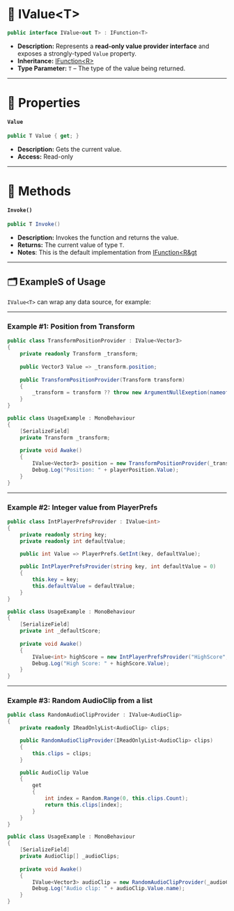 # 🧩 IValue&lt;T&gt;

```csharp
public interface IValue<out T> : IFunction<T>
```
- **Description:** Represents a **read-only value provider interface** and exposes a strongly-typed `Value` property.
- **Inheritance:** [IFunction&lt;R&gt;](../Functions/IFunction.md) 
- **Type Parameter:** `T` – The type of the value being returned.

---

# 🔑 Properties

#### `Value`

```csharp
public T Value { get; }
```

- **Description:** Gets the current value.
- **Access:** Read-only

---

# 🏹 Methods

#### `Invoke()`

```csharp
public T Invoke()
```

- **Description:** Invokes the function and returns the value.
- **Returns:** The current value of type `T`.
- **Notes**: This is the default implementation from [IFunction&lt;R&gt](../Functions/IFunction.md)

---

## 🗂 ExampleS of Usage

`IValue<T>` can wrap any data source, for example:

---

### Example #1: Position from Transform

```csharp
public class TransformPositionProvider : IValue<Vector3>
{
    private readonly Transform _transform;
    
    public Vector3 Value => _transform.position;
    
    public TransformPositionProvider(Transform transform) 
    {
        _transform = transform ?? throw new ArgumentNullExeption(nameof(transform));
    }
}
```

```csharp
public class UsageExample : MonoBehaviour
{
    [SerializeField] 
    private Transform _transform;
    
    private void Awake()
    {
        IValue<Vector3> position = new TransformPositionProvider(_transform);
        Debug.Log("Position: " + playerPosition.Value);
    }
}
```

---

### Example #2: Integer value from PlayerPrefs

```csharp
public class IntPlayerPrefsProvider : IValue<int>
{
    private readonly string key;
    private readonly int defaultValue;

    public int Value => PlayerPrefs.GetInt(key, defaultValue);
    
    public IntPlayerPrefsProvider(string key, int defaultValue = 0)
    {
        this.key = key;
        this.defaultValue = defaultValue;
    }
}
```

```csharp
public class UsageExample : MonoBehaviour
{
    [SerializeField] 
    private int _defaultScore;
    
    private void Awake()
    {
        IValue<int> highScore = new IntPlayerPrefsProvider("HighScore", _defaultScore));
        Debug.Log("High Score: " + highScore.Value);
    }
}
```

---

### Example #3: Random AudioClip from a list

```csharp
public class RandomAudioClipProvider : IValue<AudioClip>
{
    private readonly IReadOnlyList<AudioClip> clips;

    public RandomAudioClipProvider(IReadOnlyList<AudioClip> clips)
    {
        this.clips = clips;
    }

    public AudioClip Value
    {
        get
        {
            int index = Random.Range(0, this.clips.Count);
            return this.clips[index];
        }
    }
}
```

```csharp
public class UsageExample : MonoBehaviour
{
    [SerializeField] 
    private AudioClip[] _audioClips;
    
    private void Awake()
    {
        IValue<Vector3> audioClip = new RandomAudioClipProvider(_audioClips);
        Debug.Log("Audio clip: " + audioClip.Value.name);
    }
}
```
